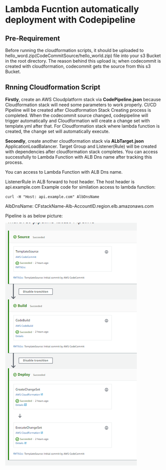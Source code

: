 # Lambda Fucntion automatically deployment with Codepipeline

## Pre-Requirement

Before running the cloudformation scripts, it should be uploaded to hello_word.zip(CodeCommitSource/hello_world.zip) file into your s3 Bucket in the root directory. The reason behind this upload is; when codecommit is created with cloudformation, codecommit gets the source from this s3 Bucket.

## Rnning Cloudformation Script

**Firstly**, create an AWS Cloudplatform stack via **CodePipeline.json** because Cloudformation stack will need some parameters to work properly. CI/CD Pipeline will be created after Cloudformation Stack Creating process is completed. 
When the codecommit source changed, codepipeline will trigger automatically and Cloudformation will create a change set with template.yml after that. For Cloudformation stack where lambda function is created, the change set will automatically execute.

**Secondly**, create another cloudformation stack via **ALbTarget.json** ApplicationLoadBalancer. Target Group and Listener(Rule) will be created with dependencies after cloudformation stack completes. You can access successfully to Lambda Function with ALB Dns name after tracking this process.

You can access to Lambda Function with ALB Dns name.

ListenerRule in ALB forward to host header. The host header is api.example.com
Example code for similation access to lambda function:

```
curl -H "Host: api.example.com" AlbDnsName
```

AlbDnsName: CFstackName-Alb-AccountID.region.elb.amazonaws.com

Pipeline is as below picture:

![Image description](https://github.com/murvetuslu/CodePipeline/blob/master/images/pipeline.PNG)
